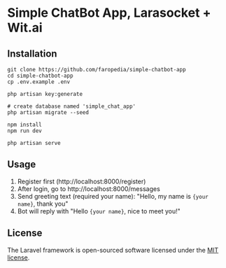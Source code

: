 # Simple ChatBot App, Larasocket + Wit.ai

## Installation

```
git clone https://github.com/faropedia/simple-chatbot-app
cd simple-chatbot-app
cp .env.example .env

php artisan key:generate

# create database named 'simple_chat_app'
php artisan migrate --seed

npm install
npm run dev

php artisan serve
```

## Usage

1. Register first (http://localhost:8000/register)
2. After login, go to http://localhost:8000/messages
3. Send greeting text (required your name): "Hello, my name is `{your name}`, thank you"
4. Bot will reply with "Hello `{your name}`, nice to meet you!"

## License

The Laravel framework is open-sourced software licensed under the [MIT license](https://opensource.org/licenses/MIT).
